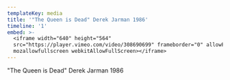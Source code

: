 ```yaml
---
templateKey: media
title: '"The Queen is Dead" Derek Jarman 1986'
timeline: '1'
embed: >-
  <iframe width="640" height="564"
  src="https://player.vimeo.com/video/308690699" frameborder="0" allowFullScreen
  mozallowfullscreen webkitAllowFullScreen></iframe>
---
```

"The Queen is Dead" Derek Jarman 1986
